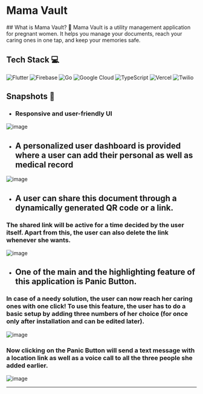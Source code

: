 <h1>Mama Vault</h1>
## What is Mama Vault? 🤔
Mama Vault is a utility management application for pregnant women. It helps you manage your documents, reach your caring ones in one tap, and keep your memories safe.

 
## Tech Stack 💻
![Flutter](https://img.shields.io/badge/Flutter-%2302569B.svg?style=for-the-badge&logo=Flutter&logoColor=white) ![Firebase](https://img.shields.io/badge/Firebase-039BE5?style=for-the-badge&logo=Firebase&logoColor=white) ![Go](https://img.shields.io/badge/go-%2300ADD8.svg?style=for-the-badge&logo=go&logoColor=white) ![Google Cloud](https://img.shields.io/badge/GoogleCloud-%234285F4.svg?style=for-the-badge&logo=google-cloud&logoColor=white) ![TypeScript](https://img.shields.io/badge/typescript-%23007ACC.svg?style=for-the-badge&logo=typescript&logoColor=white) ![Vercel](https://img.shields.io/badge/vercel-%23000000.svg?style=for-the-badge&logo=vercel&logoColor=white) ![Twilio](https://img.shields.io/badge/twilio-%23000000.svg?style=for-the-badge&logo=twilio&logoColor=red)


## Snapshots 📸
+ ### Responsive and user-friendly UI

![image](https://user-images.githubusercontent.com/93156825/221395164-c7fedf4e-d107-4b88-b42d-5ab232aedbfc.png)

+ ## A personalized user dashboard is provided where a user can add their personal as well as medical record

![image](https://user-images.githubusercontent.com/93156825/221397175-1f325f26-b80d-4eab-a6f8-253eb8b848ac.png)

+ ## A user can share this document through a dynamically generated QR code or a link.
### The shared link will be active for a time decided by the user itself. Apart from this, the user can also delete the link whenever she wants.

![image](https://user-images.githubusercontent.com/93156825/221397379-a9e695aa-43fa-44a0-be70-8674d3ecb641.png)

+ ## One of the main and the highlighting feature of this application is Panic Button.
### In case of a needy solution, the user can now reach her caring ones with one click! To use this feature, the user has to do a basic setup by adding three numbers of her choice (for once only after installation and can be edited later).

![image](https://user-images.githubusercontent.com/93156825/221397561-6d06af24-b638-4438-ad92-4355b3687b68.png)

### Now clicking on the Panic Button will send a text message with a location link as well as a voice call to all the three people she added earlier.

![image](https://user-images.githubusercontent.com/93156825/221397886-8e7d3ad0-03a8-4689-b270-7a2e4debf3de.png)




--------

